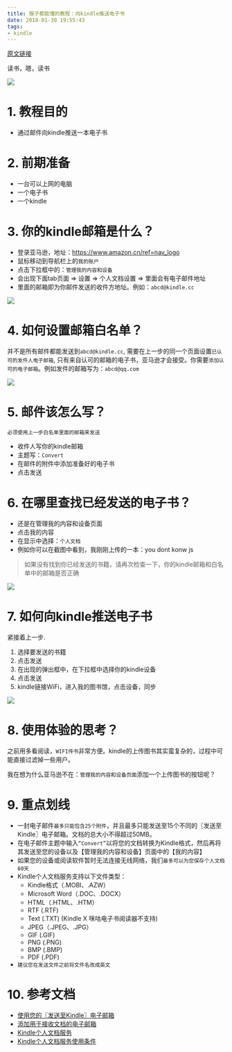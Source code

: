 ```yaml
---
title: 猴子都能懂的教程：向kindle推送电子书
date: 2018-01-30 19:55:43
tags:
- kindle
---
```


[原文链接](https://wdd.js.org/2018/01/30/send-book-to-kindle/)

读书，嗯，读书

![](https://wdd.js.org/img/images/20180130205840_hPSDa6_Jietu20180130-205818.jpeg)

# 1. 教程目的
- 通过邮件向kindle推送一本电子书

# 2. 前期准备
- 一台可以上网的电脑
- 一个电子书
- 一个kindle

# 3. 你的kindle邮箱是什么？
- 登录亚马逊，地址：https://www.amazon.cn/ref=nav_logo
- 鼠标移动到导航栏上的`我的账户`
- 点击下拉框中的：`管理我的内容和设备`
- 会出现下面tab页面 => 设置 => 个人文档设置 => 里面会有电子邮件地址
- 里面的邮箱即为你邮件发送的收件方地址。例如：`abcd@kindle.cc`

![](https://wdd.js.org/img/images/20180130201119_fDv8Lt_Jietu20180130-200631.jpeg)

# 4. 如何设置邮箱白名单？

并不是所有邮件都能发送到`abcd@kindle.cc`, 需要在上一步的同一个页面设置`已认可的发件人电子邮箱`, 只有来自认可的邮箱的电子书，亚马逊才会接受。你需要`添加认可的电子邮箱`。例如发件的邮箱写为：`abcd@qq.com`

![](https://wdd.js.org/img/images/20180130202003_gH5BoP_Screenshot.jpeg)


# 5. 邮件该怎么写？

`必须使用上一步白名单里面的邮箱来发送`

- 收件人写你的kindle邮箱
- 主题写：`Convert`
- 在邮件的附件中添加准备好的电子书
- 点击发送

# 6. 在哪里查找已经发送的电子书？
- 还是在管理我的内容和设备页面
- 点击我的内容
- 在显示中选择：`个人文档`
- 例如你可以在截图中看到，我刚刚上传的一本：you dont konw js

> 如果没有找到你已经发送的书籍，请再次检查一下，你的kindle邮箱和白名单中的邮箱是否正确

![](https://wdd.js.org/img/images/20180130202558_bYkctZ_Jietu20180130-202546.jpeg)

# 7. 如何向kindle推送电子书

紧接着上一步.
1. 选择要发送的书籍
2. 点击发送
3. 在出现的弹出框中，在下拉框中选择你的kindle设备
4. 点击发送
5. kindle链接WiFi，进入我的图书馆，点击设备，同步

![](https://wdd.js.org/img/images/20180130203158_8z8IlQ_Jietu20180130-203143.jpeg)

# 8. 使用体验的思考？
之前用多看阅读，`WIFI传书`非常方便。kindle的上传图书其实蛮复杂的，过程中可能直接过滤掉一些用户。

我在想为什么亚马逊不在：`管理我的内容和设备页面`添加一个上传图书的按钮呢？

# 9. 重点划线
- 一封电子邮件`最多只能包含25个附件`，并且最多只能发送至15个不同的〖发送至Kindle〗电子邮箱。文档的总大小不得超过50MB。
- 在电子邮件主题中输入`“Convert”`以将您的文档转换为Kindle格式，然后再将其发送至您的设备以及【管理我的内容和设备】页面中的【我的内容】
- 如果您的设备或阅读软件暂时无法连接无线网络，我们`最多可以为您保存个人文档60天`
- Kindle个人文档服务支持以下文件类型：
  - Kindle格式（.MOBI、.AZW）
  - Microsoft Word（.DOC、.DOCX）
  - HTML（.HTML、.HTM）
  - RTF (.RTF)
  - Text (.TXT) (Kindle X 咪咕电子书阅读器不支持)
  - JPEG（.JPEG、.JPG）
  - GIF (.GIF)
  - PNG (.PNG)
  - BMP (.BMP)
  - PDF (.PDF)
-  `建议您在发送文件之前将文件名改成英文`



# 10. 参考文档
- [使用您的〖发送至Kindle〗电子邮箱](https://www.amazon.cn/gp/help/customer/display.html?nodeId=201974220)
- [添加用于接收文档的电子邮箱](https://www.amazon.cn/gp/help/customer/display.html?nodeId=201974240)
- [Kindle个人文档服务](https://www.amazon.cn/gp/help/customer/display.html?nodeId=200767340)
- [Kindle个人文档服务使用条件](https://www.amazon.cn/gp/help/customer/display.html?nodeId=201124320)



